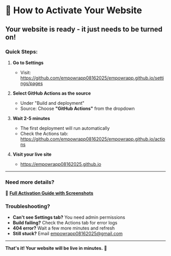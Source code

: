 # 🚀 How to Activate Your Website

## Your website is ready - it just needs to be turned on!

### Quick Steps:

1. **Go to Settings**
   - Visit: https://github.com/empowrapp08162025/empowrapp.github.io/settings/pages

2. **Select GitHub Actions as the source**
   - Under "Build and deployment"
   - Source: Choose **"GitHub Actions"** from the dropdown

3. **Wait 2-5 minutes**
   - The first deployment will run automatically
   - Check the Actions tab: https://github.com/empowrapp08162025/empowrapp.github.io/actions

4. **Visit your live site**
   - https://empowrapp08162025.github.io

---

### Need more details?

📖 **[Full Activation Guide with Screenshots](ACTIVATION.md)**

### Troubleshooting?

- **Can't see Settings tab?** You need admin permissions
- **Build failing?** Check the Actions tab for error logs
- **404 error?** Wait a few more minutes and refresh
- **Still stuck?** Email empowrapp08162025@gmail.com

---

**That's it! Your website will be live in minutes.** 🎉
